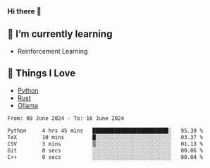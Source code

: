 ### Hi there 👋
<!-- ## About Me -->

## 🌱 I’m currently learning
- Reinforcement Learning

## 🥰 Things I Love
- [Python](https://www.python.org/) 
- [Rust](https://www.rust-lang.org/)
- [Ollama](https://ollama.com)

<!--START_SECTION:waka-->

```txt
From: 09 June 2024 - To: 16 June 2024

Python     4 hrs 45 mins   ████████████████████████░   95.39 %
TeX        10 mins         █░░░░░░░░░░░░░░░░░░░░░░░░   03.37 %
CSV        3 mins          ▒░░░░░░░░░░░░░░░░░░░░░░░░   01.13 %
Git        0 secs          ░░░░░░░░░░░░░░░░░░░░░░░░░   00.06 %
C++        0 secs          ░░░░░░░░░░░░░░░░░░░░░░░░░   00.04 %
```

<!--END_SECTION:waka-->

<!--
**CharlesC03/CharlesC03** is a ✨ _special_ ✨ repository because its `README.md` (this file) appears on your GitHub profile.

Here are some ideas to get you started:

- 🔭 I’m currently working on ...
- 🌱 I’m currently learning ...
- 👯 I’m looking to collaborate on ...
- 🤔 I’m looking for help with ...
- 💬 Ask me about ...
- 📫 How to reach me: ...
- 😄 Pronouns: ...
- ⚡ Fun fact: ...
-->
